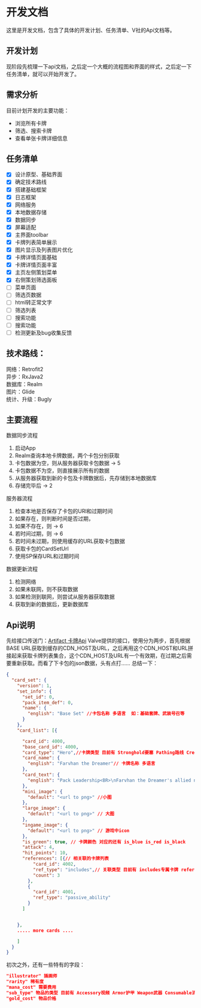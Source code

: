 # 开发文档
这里是开发文档，包含了具体的开发计划、任务清单、V社的Api文档等。

## 开发计划
现阶段先梳理一下api文档，之后定一个大概的流程图和界面的样式，之后定一下任务清单，就可以开始开发了。
## 需求分析
目前计划开发的主要功能：  
- 浏览所有卡牌  
- 筛选、搜索卡牌  
- 查看单张卡牌详细信息
## 任务清单
* [x] 设计原型、基础界面
* [x] 确定技术路线
* [x] 搭建基础框架
* [x] 日志框架
* [x] 网络服务
* [x] 本地数据存储
* [x] 数据同步
* [x] 屏幕适配
* [x] 主界面toolbar
* [x] 卡牌列表简单展示
* [x] 图片显示及列表图片优化
* [x] 卡牌详情页面基础
* [x] 卡牌详情页面丰富
* [x] 主页左侧策划菜单
* [x] 右侧策划筛选面板
* [ ] 菜单页面
* [ ] 筛选页数据
* [ ] html转正常文字
* [ ] 筛选列表
* [ ] 搜索功能
* [ ] 搜索功能
* [ ] 检测更新及bug收集反馈
## 技术路线：
网络：Retrofit2  
异步：RxJava2  
数据库：Realm  
图片：Glide  
统计、升级：Bugly

## 主要流程

数据同步流程

1. 启动App
2. Realm查询本地卡牌数据，两个卡包分别获取
3. 卡包数据为空，则从服务器获取卡包数据 -> 5
4. 卡包数据不为空，则直接展示所有的数据
5. 从服务器获取到新的卡包及卡牌数据后，先存储到本地数据库
6. 存储完毕后 -> 2

服务器流程

1. 检查本地是否保存了卡包的URl和过期时间
2. 如果存在，则判断时间是否过期，
3. 如果不存在，则 -> 6
4. 若时间过期，则 -> 6
5. 若时间未过期，则使用缓存的URL获取卡包数据
6. 获取卡包的CardSetUrl
7. 使用SP保存URL和过期时间

数据更新流程

1. 检测网络
2. 如果未联网，则不获取数据
3. 如果检测到联网，则尝试从服务器获取数据
4. 获取到新的数据后，更新数据库


## Api说明
先给接口传送门：[Artifact 卡牌Api](https://github.com/ValveSoftware/ArtifactDeckCode/blob/master/README.md)
Valve提供的接口，使用分为两步，首先根据BASE URL获取到缓存的CDN_HOST及URL，之后再用这个CDN_HOST和URL拼接起来获取卡牌列表集合，这个CDN_HOST及URL有一个有效期，在过期之后需要重新获取。而看了下卡包的json数据，头有点打…… 总结一下：

```json
{
  "card_set": {
    "version": 1,
    "set_info": {
      "set_id": 0,
      "pack_item_def": 0,
      "name": {
        "english": "Base Set" //卡包名称 多语言  如：基础套牌、武装号召等
      }
    },
    "card_list": [{

      "card_id": 4000,
      "base_card_id": 4000,
      "card_type": "Hero",//卡牌类型 目前有 Stronghold要塞 Pathing路线 Creep小兵 Item物品 Hero英雄 Passive Ability被动技能 Spell法术 Ability主动技能 Improvement强化
      "card_name": {
        "english": "Farvhan the Dreamer"// 卡牌名称 多语言 
      },
      "card_text": {
        "english": "Pack Leadership<BR>\nFarvhan the Dreamer's allied neighbors have +1 Armor."  //卡牌描述 多语言
      },
      "mini_image": {
        "default": "<url to png>" //小图
      },
      "large_image": {
        "default": "<url to png>" // 大图
      },
      "ingame_image": {
        "default": "<url to png>" // 游戏中icon
      },
      "is_green": true, // 卡牌颜色 对应的还有 is_blue is_red is_black
      "attack": 4,
      "hit_points": 10,
      "references": [{// 相关联的卡牌列表
          "card_id": 4002,
          "ref_type": "includes",// 关联类型 目前有 includes专属卡牌 references引用卡牌 passive_ability被动能力 active_ability主动能力
          "count": 3
        },
        {
          "card_id": 4001,
          "ref_type": "passive_ability"
        }
      ]


    },
    ..... more cards ....

    ]
  }
}
```


初次之外，还有一些特有的字段：


```json
"illustrator" 插画师
"rarity" 稀有度
"mana_cost" 需要费用
"sub_type" 物品的类型 目前有 Accessory视频 Armor护甲 Weapon武器 Consumable消耗品
"gold_cost" 物品价格
```

